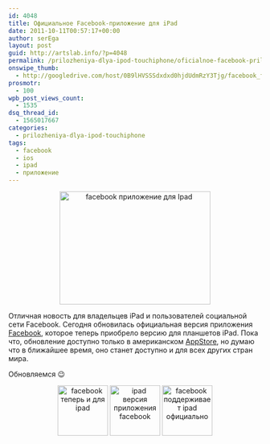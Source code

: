 ```yaml
---
id: 4048
title: Официальное Facebook-приложение для iPad
date: 2011-10-11T00:57:17+00:00
author: serEga
layout: post
guid: http://artslab.info/?p=4048
permalink: /prilozheniya-dlya-ipod-touchiphone/oficialnoe-facebook-prilozhenie-dlya-ipad/
onswipe_thumb:
  - http://googledrive.com/host/0B9lHVSSSdxdxd0hjdUdmRzY3Tjg/facebook_for_ipad.png
prosmotr:
  - 100
wpb_post_views_count:
  - 1535
dsq_thread_id:
  - 1565017667
categories:
  - prilozheniya-dlya-ipod-touchiphone
tags:
  - facebook
  - ios
  - ipad
  - приложение
---
```

<center>
  <a href="http://googledrive.com/host/0B9lHVSSSdxdxd0hjdUdmRzY3Tjg/facebook_for_ipad.png"><img src="http://googledrive.com/host/0B9lHVSSSdxdxd0hjdUdmRzY3Tjg/facebook_for_ipad-300x225.png" alt="facebook приложение для Ipad" title="facebook_for_ipad" width="300" height="225" class="alignnone size-medium wp-image-4049" /></a>
</center>

Отличная новость для владельцев iPad и пользователей социальной сети Facebook. Сегодня обновилась официальная версия приложения [Facebook](http://www.facebook.com/mobile/ipad), которое теперь приобрело версию для планшетов iPad. Пока что, обновление доступно только в американском [AppStore](http://itunes.apple.com/app/facebook/id284882215), но думаю что в ближайшее время, оно станет доступно и для всех других стран мира.

Обновляемся 😉

<center>
  <a href="http://googledrive.com/host/0B9lHVSSSdxdxd0hjdUdmRzY3Tjg/facebook_ipad_app.jpg"><img src="http://googledrive.com/host/0B9lHVSSSdxdxd0hjdUdmRzY3Tjg/facebook_ipad_app-100x100.jpg" alt="facebook теперь и для ipad" title="facebook_ipad_app" width="100" height="100" class="alignnone size-thumbnail wp-image-4050" /></a> <a href="http://googledrive.com/host/0B9lHVSSSdxdxd0hjdUdmRzY3Tjg/facebook_ipad_app2.jpg"><img src="http://googledrive.com/host/0B9lHVSSSdxdxd0hjdUdmRzY3Tjg/facebook_ipad_app2-100x100.jpg" alt="ipad версия приложения facebook" title="facebook_ipad_app2" width="100" height="100" class="alignnone size-thumbnail wp-image-4051" /></a> <a href="http://googledrive.com/host/0B9lHVSSSdxdxd0hjdUdmRzY3Tjg/facebook_ipad_app3.jpg"><img src="http://googledrive.com/host/0B9lHVSSSdxdxd0hjdUdmRzY3Tjg/facebook_ipad_app3-100x100.jpg" alt="facebook поддерживает ipad официально" title="facebook_ipad_app3" width="100" height="100" class="alignnone size-thumbnail wp-image-4052" /></a>
</center>